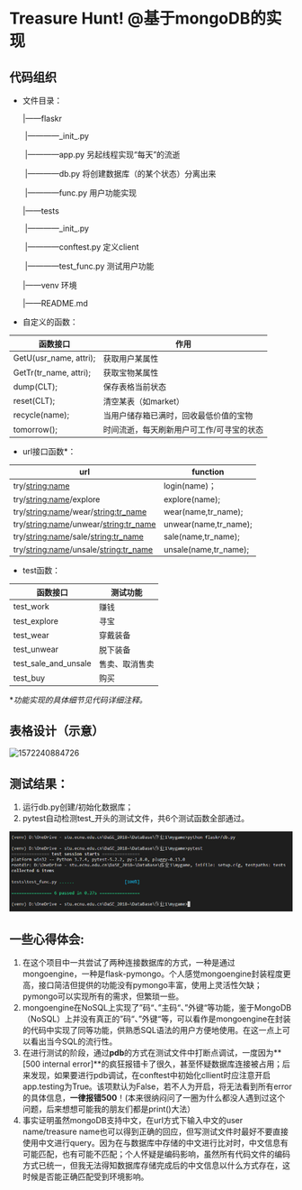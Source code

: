 # Treasure Hunt! @基于mongoDB的实现

## 代码组织

- 文件目录：

  |——flaskr

  ​		|————\_init\_.py

  ​		|————app.py		另起线程实现“每天”的流逝

  ​		|————db.py 		将创建数据库（的某个状态）分离出来

  ​		|————func.py		用户功能实现

  |——tests

  ​		|————\_init\_.py

  ​		|————conftest.py	定义client

  ​		|————test_func.py	测试用户功能

  |——venv								环境

  |——README.md

- 自定义的函数：

| 函数接口               | 作用                                      |
| ---------------------- | ----------------------------------------- |
| GetU(usr_name, attri); | 获取用户某属性                            |
| GetTr(tr_name, attri); | 获取宝物某属性                            |
| dump(CLT);             | 保存表格当前状态                          |
| reset(CLT);            | 清空某表（如market）                      |
| recycle(name);         | 当用户储存箱已满时，回收最低价值的宝物    |
| tomorrow();            | 时间流逝，每天刷新用户可工作/可寻宝的状态 |

- url接口函数*：

| url                                       | function              |
| ----------------------------------------- | --------------------- |
| try/<string:name>                         | login(name)；         |
| try/<string:name>/explore                 | explore(name);        |
| try/<string:name>/wear/<string:tr_name>   | wear(name,tr_name);   |
| try/<string:name>/unwear/<string:tr_name> | unwear(name,tr_name); |
| try/<string:name>/sale/<string:tr_name>   | sale(name,tr_name);   |
| try/<string:name>/unsale/<string:tr_name> | unsale(name,tr_name); |

- test函数：

| 函数接口             | 测试功能       |
| -------------------- | -------------- |
| test_work            | 赚钱           |
| test_explore         | 寻宝           |
| test_wear            | 穿戴装备       |
| test_unwear          | 脱下装备       |
| test_sale_and_unsale | 售卖、取消售卖 |
| test_buy             | 购买           |

**功能实现的具体细节见代码详细注释。*

## 表格设计（示意）

![1572240884726](C:\Users\lenovo\AppData\Roaming\Typora\typora-user-images\1572240884726.png)

## 测试结果：

1. 运行db.py创建/初始化数据库；
2. pytest自动检测test_开头的测试文件，共6个测试函数全部通过。

![image-20200115034234139](README.assets/image-20200115034234139.png)

## 一些心得体会:

1. 在这个项目中一共尝试了两种连接数据库的方式，一种是通过mongoengine，一种是flask-pymongo。个人感觉mongoengine封装程度更高，接口简洁但提供的功能没有pymongo丰富，使用上灵活性欠缺；pymongo可以实现所有的需求，但繁琐一些。
2. mongoengine在NoSQL上实现了”码“、”主码“、”外键“等功能，鉴于MongoDB（NoSQL）上并没有真正的”码“、”外键“等，可以看作是mongoengine在封装的代码中实现了同等功能，供熟悉SQL语法的用户方便地使用。在这一点上可以看出当今SQL的流行性。
3. 在进行测试的阶段，通过**pdb**的方式在测试文件中打断点调试，一度因为**[500 internal error]**的疯狂报错卡了很久，甚至怀疑数据库连接被占用；后来发现，如果要进行pdb调试，在conftest中初始化cllient时应注意开启app.testing为True。该项默认为False，若不人为开启，将无法看到所有error的具体信息，**一律报错500**！(本来很纳闷问了一圈为什么都没人遇到过这个问题，后来想想可能我的朋友们都是print()大法）
4. 事实证明虽然mongoDB支持中文，在url方式下输入中文的user name/treasure name也可以得到正确的回应，但写测试文件时最好不要直接使用中文进行query。因为在与数据库中存储的中文进行比对时，中文信息有可能匹配，也有可能不匹配；个人怀疑是编码影响，虽然所有代码文件的编码方式已统一，但我无法得知数据库存储完成后的中文信息以什么方式存在，这时候是否能正确匹配受到环境影响。